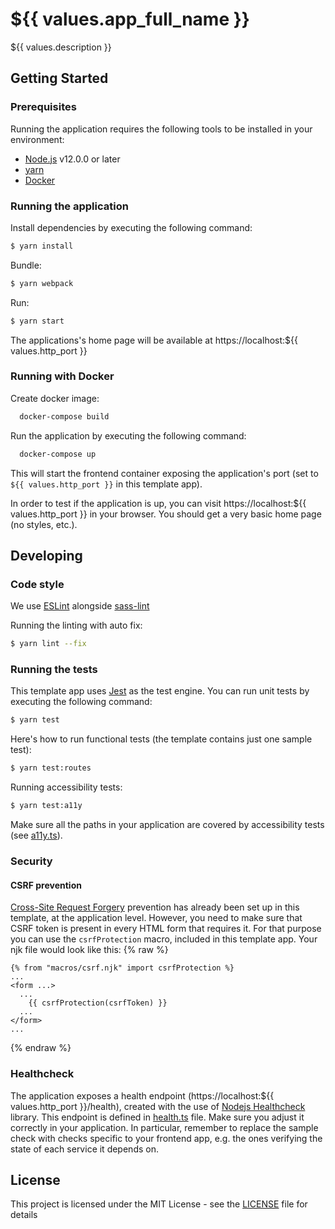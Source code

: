# ${{ values.app_full_name }}

${{ values.description }}

## Getting Started

### Prerequisites

Running the application requires the following tools to be installed in your environment:

- [Node.js](https://nodejs.org/) v12.0.0 or later
- [yarn](https://yarnpkg.com/)
- [Docker](https://www.docker.com)

### Running the application

Install dependencies by executing the following command:

```bash
$ yarn install
```

Bundle:

```bash
$ yarn webpack
```

Run:

```bash
$ yarn start
```

The applications's home page will be available at https://localhost:${{ values.http_port }}

### Running with Docker

Create docker image:

```bash
  docker-compose build
```

Run the application by executing the following command:

```bash
  docker-compose up
```

This will start the frontend container exposing the application's port
(set to `${{ values.http_port }}` in this template app).

In order to test if the application is up, you can visit https://localhost:${{ values.http_port }} in your browser.
You should get a very basic home page (no styles, etc.).

## Developing

### Code style

We use [ESLint](https://github.com/typescript-eslint/typescript-eslint)
alongside [sass-lint](https://github.com/sasstools/sass-lint)

Running the linting with auto fix:

```bash
$ yarn lint --fix
```

### Running the tests

This template app uses [Jest](https://jestjs.io//) as the test engine. You can run unit tests by executing
the following command:

```bash
$ yarn test
```

Here's how to run functional tests (the template contains just one sample test):

```bash
$ yarn test:routes
```

Running accessibility tests:

```bash
$ yarn test:a11y
```

Make sure all the paths in your application are covered by accessibility tests (see [a11y.ts](src/test/a11y/a11y.ts)).

### Security

#### CSRF prevention

[Cross-Site Request Forgery](https://github.com/pillarjs/understanding-csrf) prevention has already been
set up in this template, at the application level. However, you need to make sure that CSRF token
is present in every HTML form that requires it. For that purpose you can use the `csrfProtection` macro,
included in this template app. Your njk file would look like this:
{% raw %}
```
{% from "macros/csrf.njk" import csrfProtection %}
...
<form ...>
  ...
    {{ csrfProtection(csrfToken) }}
  ...
</form>
...
```
{% endraw %}
### Healthcheck

The application exposes a health endpoint (https://localhost:${{ values.http_port }}/health), created with the use of
[Nodejs Healthcheck](https://github.com/hmcts/nodejs-healthcheck) library. This endpoint is defined
in [health.ts](src/main/routes/health.ts) file. Make sure you adjust it correctly in your application.
In particular, remember to replace the sample check with checks specific to your frontend app,
e.g. the ones verifying the state of each service it depends on.

## License

This project is licensed under the MIT License - see the [LICENSE](LICENSE) file for details
